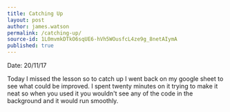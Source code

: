 ```yaml
---
title: Catching Up
layout: post
author: james.watson
permalink: /catching-up/
source-id: 1L0mvmkDTkO6sqUE6-hVh5WOusfcL4ze9g_8netAIymA
published: true
---
```

Date: 20/11/17

Today I missed the lesson so to catch up I went back on my google sheet to see what could be improved. I spent twenty minutes on it trying to make it neat so when you used it you wouldn't see any of the code in the background and it would run smoothly. 

